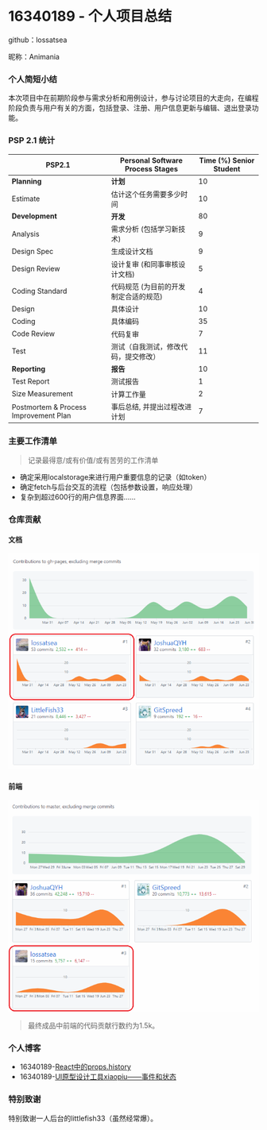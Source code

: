# 16340189 - 个人项目总结

github：lossatsea

昵称：Animania

### 个人简短小结

本次项目中在前期阶段参与需求分析和用例设计，参与讨论项目的大走向，在编程阶段负责与用户有关的方面，包括登录、注册、用户信息更新与编辑、退出登录功能。

### PSP 2.1 统计

| PSP2.1                                | Personal Software Process Stages      | Time (%) Senior Student |
| ------------------------------------- | ------------------------------------- | ----------------------- |
| **Planning**                          | **计划**                              | 10                      |
| Estimate                              | 估计这个任务需要多少时间              | 10                      |
| **Development**                       | **开发**                              | 80                      |
| Analysis                              | 需求分析 (包括学习新技术)             | 9                       |
| Design Spec                           | 生成设计文档                          | 9                       |
| Design Review                         | 设计复审 (和同事审核设计文档)         | 5                       |
| Coding Standard                       | 代码规范 (为目前的开发制定合适的规范) | 4                       |
| Design                                | 具体设计                              | 10                      |
| Coding                                | 具体编码                              | 35                      |
| Code Review                           | 代码复审                              | 7                       |
| Test                                  | 测试（自我测试，修改代码，提交修改）  | 11                      |
| **Reporting**                         | **报告**                              | 10                      |
| Test Report                           | 测试报告                              | 1                       |
| Size Measurement                      | 计算工作量                            | 2                       |
| Postmortem & Process Improvement Plan | 事后总结, 并提出过程改进计划          | 7                       |

### 主要工作清单

> 记录最得意/或有价值/或有苦劳的工作清单

- 确定采用localstorage来进行用户重要信息的记录（如token）
- 确定fetch与后台交互的流程（包括参数设置，响应处理）
- 复杂到超过600行的用户信息界面......

### 仓库贡献

#### 文档

![](image/16340189_con1.png)

#### 前端

![](image/16340189_con2.png)

> 最终成品中前端的代码贡献行数约为1.5k。

### 个人博客

- 16340189-[React中的props.history](https://blog.csdn.net/lossatsea/article/details/94069981)
- 16340189-[UI原型设计工具xiaopiu——事件和状态](https://blog.csdn.net/lossatsea/article/details/94079303)

### 特别致谢

特别致谢一人后台的littlefish33（虽然经常爆）。